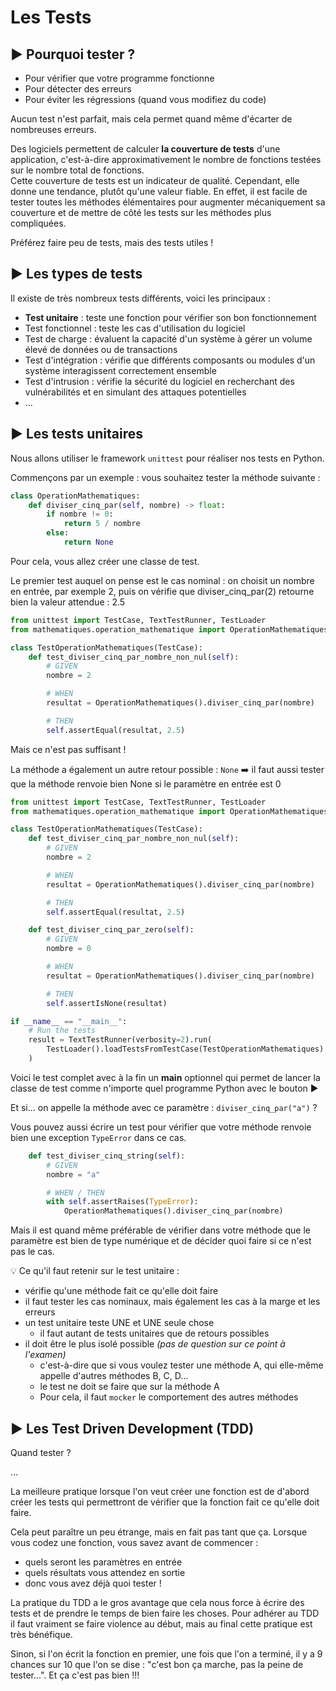 # Les Tests

## :arrow_forward: Pourquoi tester ?

* Pour vérifier que votre programme fonctionne
* Pour détecter  des erreurs
* Pour éviter les régressions (quand vous modifiez du code)

Aucun test n'est parfait, mais cela permet quand même d'écarter de nombreuses erreurs.

Des logiciels permettent de calculer **la couverture de tests** d'une application, c'est-à-dire approximativement le nombre de fonctions testées sur le nombre total de fonctions.  
Cette couverture de tests est un indicateur de qualité. Cependant, elle donne une tendance, plutôt qu'une valeur fiable. En effet, il est facile de tester toutes les méthodes élémentaires pour augmenter mécaniquement sa couverture et de mettre de côté  les tests sur les méthodes plus compliquées.

Préférez faire peu de tests, mais des tests utiles !

## :arrow_forward: Les types de tests

Il existe de très nombreux tests différents, voici les principaux :

* **Test unitaire** : teste une fonction pour vérifier son bon fonctionnement
* Test fonctionnel : teste les cas d'utilisation du logiciel
* Test de charge : évaluent la capacité d'un système à gérer un volume élevé de données ou de transactions
* Test d'intégration : vérifie que différents composants ou modules d'un système interagissent correctement ensemble
* Test d'intrusion : vérifie la sécurité du logiciel en recherchant des vulnérabilités et en simulant des attaques potentielles
* ...

## :arrow_forward: Les tests unitaires

Nous allons utiliser le framework `unittest` pour réaliser nos tests en Python.

Commençons par un exemple : vous souhaitez tester la méthode suivante :

```python
class OperationMathematiques:
    def diviser_cinq_par(self, nombre) -> float:
        if nombre != 0:
            return 5 / nombre
        else:
            return None
```

Pour cela, vous allez créer une classe de test.

Le premier test auquel on pense est le cas nominal : on choisit un nombre en entrée, par exemple 2, puis on vérifie que diviser_cinq_par(2) retourne bien la valeur attendue : 2.5

```python
from unittest import TestCase, TextTestRunner, TestLoader
from mathematiques.operation_mathematique import OperationMathematiques

class TestOperationMathematiques(TestCase):
    def test_diviser_cinq_par_nombre_non_nul(self):
        # GIVEN
        nombre = 2

        # WHEN
        resultat = OperationMathematiques().diviser_cinq_par(nombre)

        # THEN
        self.assertEqual(resultat, 2.5)
```

Mais ce n'est pas suffisant !

La méthode a également un autre retour possible : `None` :arrow_right: il faut aussi tester que la méthode renvoie bien None si le paramètre en entrée est 0

```python
from unittest import TestCase, TextTestRunner, TestLoader
from mathematiques.operation_mathematique import OperationMathematiques

class TestOperationMathematiques(TestCase):
    def test_diviser_cinq_par_nombre_non_nul(self):
        # GIVEN
        nombre = 2

        # WHEN
        resultat = OperationMathematiques().diviser_cinq_par(nombre)

        # THEN
        self.assertEqual(resultat, 2.5)

    def test_diviser_cinq_par_zero(self):
        # GIVEN
        nombre = 0

        # WHEN
        resultat = OperationMathematiques().diviser_cinq_par(nombre)

        # THEN
        self.assertIsNone(resultat)

if __name__ == "__main__":
    # Run the tests
    result = TextTestRunner(verbosity=2).run(
        TestLoader().loadTestsFromTestCase(TestOperationMathematiques)
    )
```

Voici le test complet avec à la fin un **main** optionnel qui permet de lancer la classe de test comme n'importe quel programme Python avec le bouton :arrow_forward:

Et si... on appelle la méthode avec ce paramètre : `diviser_cinq_par("a")` ?

Vous pouvez aussi écrire un test pour vérifier que votre méthode renvoie bien une exception `TypeError` dans ce cas.

```python
    def test_diviser_cinq_string(self):
        # GIVEN
        nombre = "a"

        # WHEN / THEN
        with self.assertRaises(TypeError):
            OperationMathematiques().diviser_cinq_par(nombre)
```

Mais il est quand même préférable de vérifier dans votre méthode que le paramètre est bien de type numérique et de décider quoi faire si ce n'est pas le cas.

:bulb: Ce qu'il faut retenir sur le test unitaire :

* vérifie qu'une méthode fait ce qu'elle doit faire
* il faut tester les cas nominaux, mais également les cas à la marge et les erreurs
* un test unitaire teste UNE et UNE seule chose
  * il faut autant de tests unitaires que de retours possibles
* il doit être le plus isolé possible *(pas de question sur ce point à l'examen)*
  * c'est-à-dire que si vous voulez tester une méthode A, qui elle-même appelle d'autres méthodes B, C, D...
  * le test ne doit se faire que sur la méthode A
  * Pour cela, il faut `mocker` le comportement des autres méthodes

## :arrow_forward: Les Test Driven Development (TDD)

Quand tester ?

...

La meilleure pratique lorsque l'on veut créer une fonction est de d'abord créer les tests qui permettront de vérifier que la fonction fait ce qu'elle doit faire.

Cela peut paraître  un peu étrange, mais en fait pas tant que ça. Lorsque vous codez une fonction, vous savez avant de commencer :

* quels seront les paramètres en entrée
* quels résultats vous attendez en sortie
* donc vous avez déjà quoi tester !

La pratique du TDD a le gros avantage que cela nous force à écrire des tests et de prendre le temps de bien faire les choses. Pour adhérer au TDD il faut vraiment se faire violence au début, mais au final cette pratique est très bénéfique.

Sinon, si l'on écrit la fonction en premier, une fois que l'on a terminé, il y a 9 chances sur 10 que l'on se dise : "c'est bon ça marche, pas la peine de tester...". Et ça c'est pas bien !!!